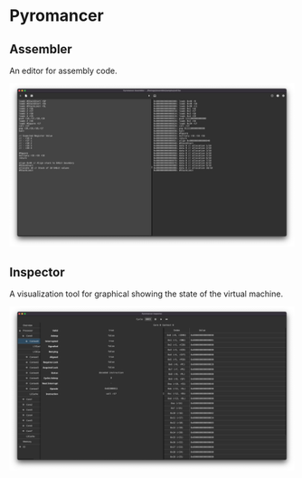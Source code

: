 Pyromancer
==========

## Assembler

An editor for assembly code.

![Screenshot](./data/assembler.png)

## Inspector

A visualization tool for graphical showing the state of the virtual machine.

![Screenshot](./data/inspector.png)
